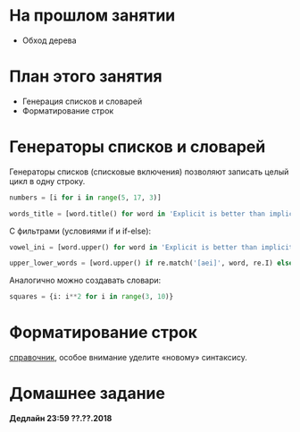 
# На прошлом занятии
* Обход дерева

# План этого занятия
* Генерация списков и словарей
* Форматирование строк


# Генераторы списков и словарей

Генераторы списков (списковые включения) позволяют записать целый цикл в одну строку.

```python
numbers = [i for i in range(5, 17, 3)]

words_title = [word.title() for word in 'Explicit is better than implicit'.split()]
```

С фильтрами (условиями if и if-else):

```python
vowel_ini = [word.upper() for word in 'Explicit is better than implicit'.split() if re.match('[aeiou]', word, re.I)]

upper_lower_words = [word.upper() if re.match('[aei]', word, re.I) else word.lower() for word in 'Explicit is better than implicit'.split()]
```

Аналогично можно создавать словари:

```python
squares = {i: i**2 for i in range(3, 10)}

```

#  Форматирование строк

[справочник](https://pyformat.info/), особое внимание уделите «новому» синтаксису.




# Домашнее задание
**Дедлайн 23:59 ??.??.2018**

